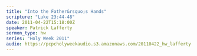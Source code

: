 ```yaml
---
title: "Into the Father&rsquo;s Hands"
scripture: "Luke 23:44-48"
date: 2011-04-22T15:18:00Z
speaker: Patrick Lafferty
sermon_type: hw
series: "Holy Week 2011"
audio: https://pcpcholyweekaudio.s3.amazonaws.com/20110422_hw_lafferty.mp3 
---
```



